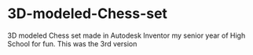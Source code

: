 # 3D-modeled-Chess-set
3D modeled Chess set made in Autodesk Inventor my senior year of High School for fun. This was the 3rd version
